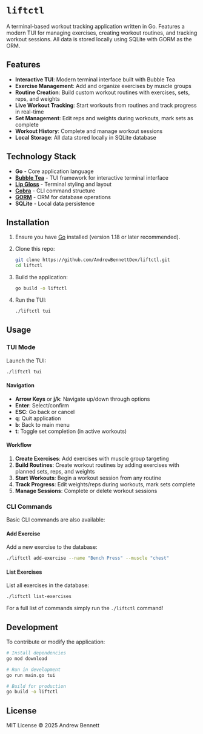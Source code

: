 # `liftctl`

A terminal-based workout tracking application written in Go. Features a modern TUI for managing exercises, creating workout routines, and tracking workout sessions. All data is stored locally using SQLite with GORM as the ORM.

## Features

- **Interactive TUI**: Modern terminal interface built with Bubble Tea
- **Exercise Management**: Add and organize exercises by muscle groups
- **Routine Creation**: Build custom workout routines with exercises, sets, reps, and weights
- **Live Workout Tracking**: Start workouts from routines and track progress in real-time
- **Set Management**: Edit reps and weights during workouts, mark sets as complete
- **Workout History**: Complete and manage workout sessions
- **Local Storage**: All data stored locally in SQLite database

## Technology Stack

- **Go** - Core application language
- **[Bubble Tea](https://github.com/charmbracelet/bubbletea)** - TUI framework for interactive terminal interface
- **[Lip Gloss](https://github.com/charmbracelet/lipgloss)** - Terminal styling and layout
- **[Cobra](https://github.com/spf13/cobra)** - CLI command structure
- **[GORM](https://gorm.io/)** - ORM for database operations
- **SQLite** - Local data persistence

## Installation

1. Ensure you have [Go](https://golang.org/dl/) installed (version 1.18 or later recommended).

2. Clone this repo:

   ```bash
   git clone https://github.com/AndrewBennettDev/liftctl.git
   cd liftctl
   ```

3. Build the application:

   ```bash
   go build -o liftctl
   ```

4. Run the TUI:

   ```bash
   ./liftctl tui
   ```

## Usage

### TUI Mode

Launch the TUI:

```bash
./liftctl tui
```

#### Navigation
- **Arrow Keys** or **j/k**: Navigate up/down through options
- **Enter**: Select/confirm
- **ESC**: Go back or cancel
- **q**: Quit application
- **b**: Back to main menu
- **t**: Toggle set completion (in active workouts)

#### Workflow
1. **Create Exercises**: Add exercises with muscle group targeting
2. **Build Routines**: Create workout routines by adding exercises with planned sets, reps, and weights
3. **Start Workouts**: Begin a workout session from any routine
4. **Track Progress**: Edit weights/reps during workouts, mark sets complete
5. **Manage Sessions**: Complete or delete workout sessions

### CLI Commands

Basic CLI commands are also available:

#### Add Exercise

Add a new exercise to the database:

```bash
./liftctl add-exercise --name "Bench Press" --muscle "chest"
```

#### List Exercises

List all exercises in the database:

```bash
./liftctl list-exercises
```

For a full list of commands simply run the `./liftctl` command!


## Development

To contribute or modify the application:

```bash
# Install dependencies
go mod download

# Run in development
go run main.go tui

# Build for production
go build -o liftctl
```

## License

MIT License © 2025 Andrew Bennett
